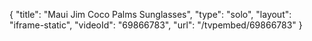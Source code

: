 {
    "title": "Maui Jim Coco Palms Sunglasses",
    "type": "solo",
    "layout": "iframe-static",
    "videoId": "69866783",
    "url": "\/tvpembed\/69866783"
}